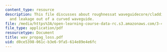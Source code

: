 ```yaml
---
content_type: resource
description: This file discusses about roughnessat waveguidecore/claddinginterface
  and leakage out of a curved waveguide.
file: /media/https%3A/open-learning-course-data-rc.s3.amazonaws.com/3-46-photonic-materials-and-devices-spring-2006/d0ce5398061cb3e69fa5614e89e4e6fc_wav_propag_loss.pdf
file_type: application/pdf
resourcetype: Document
title: wav_propag_loss.pdf
uid: d0ce5398-061c-b3e6-9fa5-614e89e4e6fc
---
```

